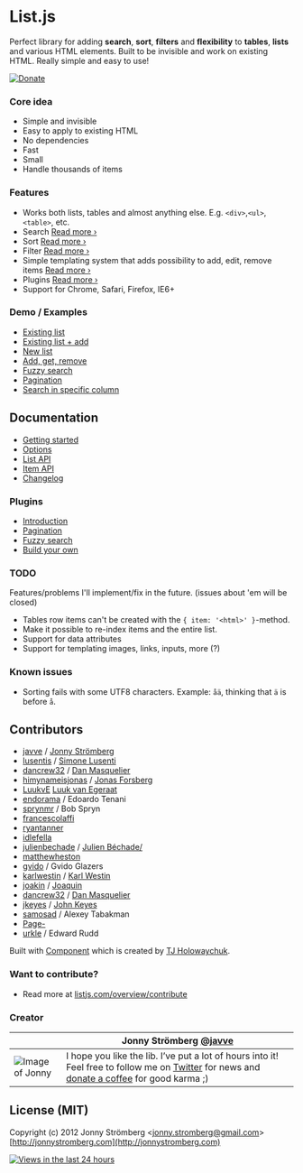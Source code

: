 # List.js
Perfect library for adding **search**, **sort**, **filters** and **flexibility** to
**tables**, **lists** and various HTML elements. Built to be invisible and work on existing HTML.
Really simple and easy to use!

[![Donate](https://s3.amazonaws.com/listjs/donate-coffee.png)](https://www.paypal.com/cgi-bin/webscr?cmd=_s-xclick&hosted_button_id=M7ZGHV75VSD2E)

### Core idea
- Simple and invisible
- Easy to apply to existing HTML
- No dependencies
- Fast
- Small
- Handle thousands of items

### Features
- Works both lists, tables and almost anything else. E.g. `<div>`,`<ul>`,`<table>`, etc.
- Search [Read more ›](http://listjs.com/docs/list-api#search)
- Sort [Read more ›](http://listjs.com/docs/list-api#sort)
- Filter [Read more ›](http://listjs.com/docs/list-api#filter)
- Simple templating system that adds possibility to add, edit, remove items [Read more ›](http://listjs.com/docs/list-api#add)
- Plugins [Read more ›](http://listjs.com/docs/plugins)
- Support for Chrome, Safari, Firefox, IE6+

### Demo / Examples
- [Existing list](http://listjs.com/examples/existing-list)
- [Existing list + add](http://listjs.com/examples/existing-list-add)
- [New list](http://listjs.com/examples/new-list)
- [Add, get, remove](http://listjs.com/examples/add-get-remove)
- [Fuzzy search](http://listjs.com/examples/fuzzy-search)
- [Pagination](http://listjs.com/examples/pagination)
- [Search in specific column](http://codepen.io/javve/pen/GpZpow)

## Documentation
- [Getting started](http://listjs.com/docs)
- [Options](http://listjs.com/docs/options)
- [List API](http://listjs.com/docs/list-api)
- [Item API](http://listjs.com/docs/item-api)
- [Changelog](http://listjs.com/overview/changelog)

### Plugins
- [Introduction](http://listjs.com/docs/plugins)
- [Pagination](http://listjs.com/docs/plugins/pagination)
- [Fuzzy search](http://listjs.com/docs/plugins/fuzzysearch)
- [Build your own](http://listjs.com/docs/plugins/build)

### TODO
Features/problems I'll implement/fix in the future. (issues about 'em will be closed)
- Tables row items can't be created with the `{ item: '<html>' }`-method.
- Make it possible to re-index items and the entire list.
- Support for data attributes
- Support for templating images, links, inputs, more (?)

### Known issues
- Sorting fails with some UTF8 characters. Example: `åä`, thinking that `ä` is before `å`.

## Contributors
* [javve](https://github.com/javve) / [Jonny Strömberg](http://jonnystromberg.com)
* [lusentis](https://github.com/lusentis) / [Simone Lusenti](http://www.plasticpanda.com)
* [dancrew32](https://github.com/dancrew32) / [Dan Masquelier](http://danmasq.com)
* [himynameisjonas](https://github.com/himynameisjonas) / [Jonas Forsberg](http://jonasforsberg.se)
* [LuukvE](https://github.com/LuukvE) [Luuk van Egeraat](http://luukvanegeraat.com/)
* [endorama](https://github.com/endorama) / Edoardo Tenani
* [sprynmr](https://github.com/sprynmr) / Bob Spryn
* [francescolaffi](https://github.com/francescolaffi)
* [ryantanner](https://github.com/ryantanner)
* [idlefella](https://github.com/idlefella)
* [julienbechade](https://github.com/julienbechade) / [Julien Béchade/](http://julienbechade.com/)
* [matthewheston](https://github.com/matthewheston)
* [gvido](https://github.com/gvido) / Gvido Glazers
* [karlwestin](https://github.com/karlwestin) / [Karl Westin](http://karlwestin.com)
* [joakin](https://github.com/joakin) / [Joaquin](http://chimeces.com/)
* [dancrew32](https://github.com/dancrew32) / [Dan Masquelier](http://danmasq.com/)
* [jkeyes](https://github.com/jkeyes) / [John Keyes](http://keyes.ie/)
* [samosad](https://github.com/samosad) / Alexey Tabakman
* [Page-](https://github.com/Page-)
* [urkle](https://github.com/urkle) / Edward Rudd

Built with [Component](https://github.com/component/component) which is created by [TJ Holowaychuk](https://github.com/visionmedia).

### Want to contribute?
- Read more at [listjs.com/overview/contribute](http://listjs.com/overview/contribute)

### Creator
|               | Jonny Strömberg [@javve](http://twitter.com/javve)            |
| ------------- | ------------- |
| ![Image of Jonny](http://listjs.com/images/graphics/javve.jpg) | I hope you like the lib. I’ve put a lot of hours into it! Feel free to follow me on [Twitter](http://twitter.com/javve) for news and [donate a coffee](https://www.paypal.com/cgi-bin/webscr?cmd=_s-xclick&hosted_button_id=M7ZGHV75VSD2E) for good karma ;)  


## License (MIT)

Copyright (c) 2012 Jonny Strömberg <[jonny.stromberg@gmail.com](jonny.stromberg@gmail.com)>
[http://jonnystromberg.com](http://jonnystromberg.com)

[![Views in the last 24 hours](https://sourcegraph.com/api/repos/github.com/javve/list.js/counters/views-24h.png)](https://sourcegraph.com/github.com/javve/list.js)

